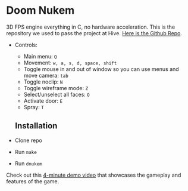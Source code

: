 # Doom Nukem 

3D FPS engine everything in C, no hardware acceleration.
This is the repository we used to pass the project at Hive. [Here is the Github Repo](https://github.com/vkuikka/doom-nukem).

* Controls:
  * Main menu: ````Q````
  * Movement: ````w, a, s, d, space, shift````
  * Toggle mouse in and out of window so you can use menus and move camera: ````tab````
  * Toggle noclip: ````N````
  * Toggle wireframe mode: ````Z````
  * Select/unselect all faces: ````O````
  * Activate door: ````E````
  * Spray: ````T````
  
  ## Installation
* Clone repo
* Run ````make````
* Run ````dnukem````

Check out this [4-minute demo video](https://www.youtube.com/watch?v=nUGfHGqm7wo) that showcases the gameplay and features of the game.
